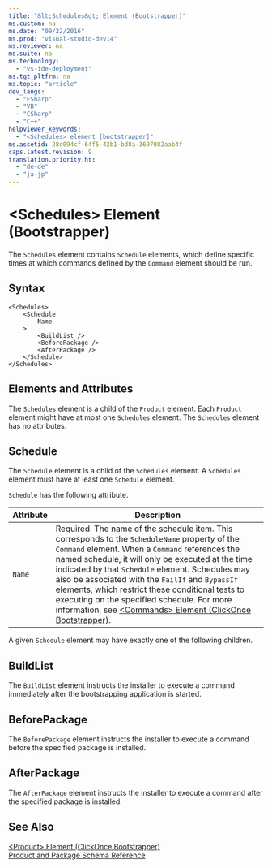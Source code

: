 ```yaml
---
title: "&lt;Schedules&gt; Element (Bootstrapper)"
ms.custom: na
ms.date: "09/22/2016"
ms.prod: "visual-studio-dev14"
ms.reviewer: na
ms.suite: na
ms.technology: 
  - "vs-ide-deployment"
ms.tgt_pltfrm: na
ms.topic: "article"
dev_langs: 
  - "FSharp"
  - "VB"
  - "CSharp"
  - "C++"
helpviewer_keywords: 
  - "<Schedules> element [bootstrapper]"
ms.assetid: 28d094cf-64f5-42b1-bd8a-3697082aab4f
caps.latest.revision: 9
translation.priority.ht: 
  - "de-de"
  - "ja-jp"
---
```

# &lt;Schedules&gt; Element (Bootstrapper)
The `Schedules` element contains `Schedule` elements, which define specific times at which commands defined by the `Command` element should be run.  
  
## Syntax  
  
```  
<Schedules>  
    <Schedule  
        Name  
    >  
        <BuildList />  
        <BeforePackage />  
        <AfterPackage />  
    </Schedule>  
</Schedules>  
```  
  
## Elements and Attributes  
 The `Schedules` element is a child of the `Product` element. Each `Product` element might have at most one `Schedules` element. The `Schedules` element has no attributes.  
  
## Schedule  
 The `Schedule` element is a child of the `Schedules` element. A `Schedules` element must have at least one `Schedule` element.  
  
 `Schedule` has the following attribute.  
  
|Attribute|Description|  
|---------------|-----------------|  
|`Name`|Required. The name of the schedule item. This corresponds to the `ScheduleName` property of the `Command` element. When a `Command` references the named schedule, it will only be executed at the time indicated by that `Schedule` element. Schedules may also be associated with the `FailIf` and `BypassIf` elements, which restrict these conditional tests to executing on the specified schedule. For more information, see [\<Commands> Element (ClickOnce Bootstrapper)](../vs140/-commands--element--bootstrapper-.md).|  
  
 A given `Schedule` element may have exactly one of the following children.  
  
## BuildList  
 The `BuildList` element instructs the installer to execute a command immediately after the bootstrapping application is started.  
  
## BeforePackage  
 The `BeforePackage` element instructs the installer to execute a command before the specified package is installed.  
  
## AfterPackage  
 The `AfterPackage` element instructs the installer to execute a command after the specified package is installed.  
  
## See Also  
 [\<Product> Element (ClickOnce Bootstrapper)](../vs140/-product--element--bootstrapper-.md)   
 [Product and Package Schema Reference](../vs140/product-and-package-schema-reference.md)